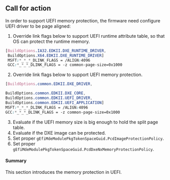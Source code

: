 <!--- @file
  Call for Action UEFI.md 
  for A Tour Beyond BIOS - Memory Protection in UEFI BIOS
  Copyright (c) 2017, Intel Corporation. All rights reserved.<BR>
  Redistribution and use in source (original document form) and 'compiled'
  forms (converted to PDF, epub, HTML and other formats) with or without
  modification, are permitted provided that the following conditions are met:
  1) Redistributions of source code (original document form) must retain the
     above copyright notice, this list of conditions and the following
     disclaimer as the first lines of this file unmodified.
  2) Redistributions in compiled form (transformed to other DTDs, converted to
     PDF, epub, HTML and other formats) must reproduce the above copyright
     notice, this list of conditions and the following disclaimer in the
     documentation and/or other materials provided with the distribution.
  THIS DOCUMENTATION IS PROVIDED BY TIANOCORE PROJECT "AS IS" AND ANY EXPRESS OR
  IMPLIED WARRANTIES, INCLUDING, BUT NOT LIMITED TO, THE IMPLIED WARRANTIES OF
  MERCHANTABILITY AND FITNESS FOR A PARTICULAR PURPOSE ARE DISCLAIMED. IN NO
  EVENT SHALL TIANOCORE PROJECT  BE LIABLE FOR ANY DIRECT, INDIRECT, INCIDENTAL,
  SPECIAL, EXEMPLARY, OR CONSEQUENTIAL DAMAGES (INCLUDING, BUT NOT LIMITED TO,
  PROCUREMENT OF SUBSTITUTE GOODS OR SERVICES; LOSS OF USE, DATA, OR PROFITS;
  OR BUSINESS INTERRUPTION) HOWEVER CAUSED AND ON ANY THEORY OF LIABILITY,
  WHETHER IN CONTRACT, STRICT LIABILITY, OR TORT (INCLUDING NEGLIGENCE OR
  OTHERWISE) ARISING IN ANY WAY OUT OF THE USE OF THIS DOCUMENTATION, EVEN IF
  ADVISED OF THE POSSIBILITY OF SUCH DAMAGE.
-->
## Call for action

In order to support UEFI memory protection, the firmware need configure UEFI driver to be page aligned:

1.	Override link flags below to support UEFI runtime attribute table, so that OS can protect the runtime memory.
```css 
[BuildOptions.IA32.EDKII.DXE_RUNTIME_DRIVER,  
 BuildOptions.X64.EDKII.DXE_RUNTIME_DRIVER]
 MSFT:*_*_*_DLINK_FLAGS = /ALIGN:4096 
 GCC:*_*_*_DLINK_FLAGS = -z common-page-size=0x1000
```
2.	Override link flags below to support UEFI memory protection.
 ```css
 [BuildOptions.common.EDKII.DXE_DRIVER, 

 BuildOptions.common.EDKII.DXE_CORE, 
 BuildOptions.common.EDKII.UEFI_DRIVER,
 BuildOptions.common.EDKII.UEFI_APPLICATION]
 MSFT:*_*_*_DLINK_FLAGS = /ALIGN:4096 
 GCC:*_*_*_DLINK_FLAGS = -z common-page-size=0x1000
 ```

3.	Evaluate if the UEFI memory size is big enough to hold the split page table.
4.	Evaluate if the DXE image can be protected.
5.	Set proper `gEfiMdeModulePkgTokenSpaceGuid.PcdImageProtectionPolicy`.
6.	Set proper `gEfiMdeModulePkgTokenSpaceGuid.PcdDxeNxMemoryProtectionPolicy`.

#### Summary

This section introduces the memory protection in UEFI.

[1]: https://github.com/tianocore-docs/Docs/raw/master/White_Papers/A_Tour_Beyond_BIOS_Memory_Map_And_Practices_in_UEFI_BIOS_V2.pdf "MemMap"

[2]: http://uefi.org "UEFI"

[3]: https://github.com/tianocore-docs/Docs/raw/master/White_Papers/A_Tour_Beyond_BIOS_Securiy_Enhancement_to_Mitigate_Buffer_Overflow_in_UEFI.pdf "Security Enhancment"